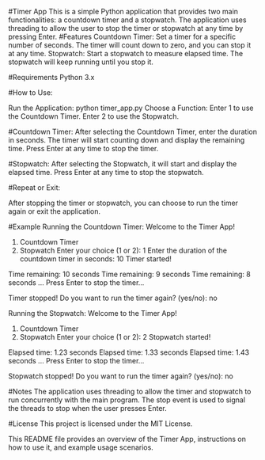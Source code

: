 #Timer App
This is a simple Python application that provides two main functionalities: a countdown timer and a stopwatch. The application uses threading to allow the user to stop the timer or stopwatch at any time by pressing Enter.
#Features
Countdown Timer: Set a timer for a specific number of seconds. The timer will count down to zero, and you can stop it at any time.
Stopwatch: Start a stopwatch to measure elapsed time. The stopwatch will keep running until you stop it.

#Requirements
Python 3.x

#How to Use:

Run the Application: python timer_app.py
Choose a Function:
Enter 1 to use the Countdown Timer.
Enter 2 to use the Stopwatch.

#Countdown Timer:
After selecting the Countdown Timer, enter the duration in seconds.
The timer will start counting down and display the remaining time.
Press Enter at any time to stop the timer.

#Stopwatch:
After selecting the Stopwatch, it will start and display the elapsed time.
Press Enter at any time to stop the stopwatch.

#Repeat or Exit:

After stopping the timer or stopwatch, you can choose to run the timer again or exit the application.

#Example
Running the Countdown Timer:
Welcome to the Timer App!

1. Countdown Timer
2. Stopwatch
Enter your choice (1 or 2): 1
Enter the duration of the countdown timer in seconds: 10
Timer started!

Time remaining: 10 seconds
Time remaining: 9 seconds
Time remaining: 8 seconds
...
Press Enter to stop the timer...

Timer stopped!
Do you want to run the timer again? (yes/no): no


Running the Stopwatch:
Welcome to the Timer App!

1. Countdown Timer
2. Stopwatch
Enter your choice (1 or 2): 2
Stopwatch started!

Elapsed time: 1.23 seconds
Elapsed time: 1.33 seconds
Elapsed time: 1.43 seconds
...
Press Enter to stop the timer...

Stopwatch stopped!
Do you want to run the timer again? (yes/no): no

#Notes
The application uses threading to allow the timer and stopwatch to run concurrently with the main program.
The stop event is used to signal the threads to stop when the user presses Enter.

#License
This project is licensed under the MIT License.

This README file provides an overview of the Timer App, instructions on how to use it, and example usage scenarios.
